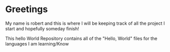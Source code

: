 # Greetings
My name is robert and this is where I will be keeping track of all the project I start and hopefully someday finish!

This hello World Repository contains all of the "Hello, World" files for the languages I am learning/Know

